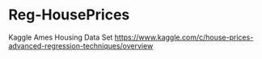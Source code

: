 # Reg-HousePrices
Kaggle Ames Housing Data Set https://www.kaggle.com/c/house-prices-advanced-regression-techniques/overview
